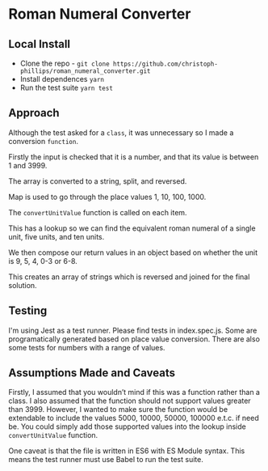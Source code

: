 # Roman Numeral Converter

## Local Install
- Clone the repo - `git clone https://github.com/christoph-phillips/roman_numeral_converter.git`
- Install dependences `yarn`
- Run the test suite `yarn test`

## Approach

Although the test asked for a `class`, it was unnecessary so I made a conversion `function`.

Firstly the input is checked that it is a number, and that its value is between 1 and 3999.

The array is converted to a string, split, and reversed.

Map is used to go through the place values 1, 10, 100, 1000.

The `convertUnitValue` function is called on each item.  

This has a lookup so we can find the equivalent roman numeral of a single unit, five units, and ten units.

We then compose our return values in an object based on whether the unit is 9, 5, 4, 0-3 or 6-8.

This creates an array of strings which is reversed and joined for the final solution.

## Testing

I'm using Jest as a test runner. Please find tests in index.spec.js. Some are programatically generated based on place value conversion. There are also some tests for numbers with a range of values.

## Assumptions Made and Caveats

Firstly, I assumed that you wouldn’t mind if this was a function rather than a class.
I also assumed that the function should not support values greater than 3999.
However, I wanted to make sure the function would be extendable to include the values 5000, 10000, 50000, 100000 e.t.c. if need be. You could simply add those supported values into the lookup inside `convertUnitValue` function.

One caveat is that the file is written in ES6 with ES Module syntax. This means the test runner must use Babel to run the test suite.
